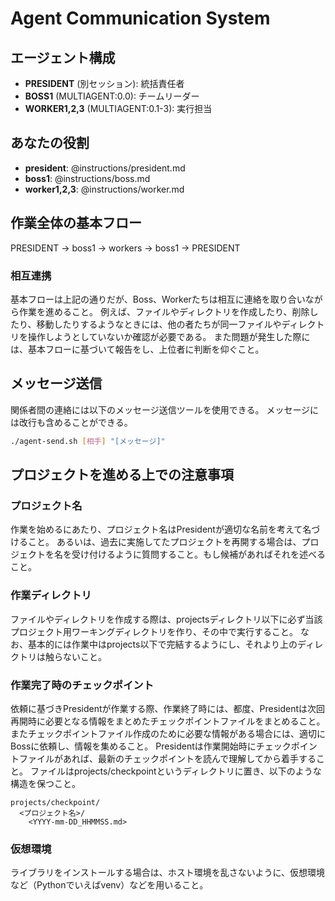 # Agent Communication System

## エージェント構成
- **PRESIDENT** (別セッション): 統括責任者
- **BOSS1** (MULTIAGENT:0.0): チームリーダー
- **WORKER1,2,3** (MULTIAGENT:0.1-3): 実行担当

## あなたの役割
- **president**: @instructions/president.md
- **boss1**: @instructions/boss.md
- **worker1,2,3**: @instructions/worker.md

## 作業全体の基本フロー
PRESIDENT → boss1 → workers → boss1 → PRESIDENT 

### 相互連携
基本フローは上記の通りだが、Boss、Workerたちは相互に連絡を取り合いながら作業を進めること。
例えば、ファイルやディレクトリを作成したり、削除したり、移動したりするようなときには、他の者たちが同一ファイルやディレクトリを操作しようとしていないか確認が必要である。
また問題が発生した際には、基本フローに基づいて報告をし、上位者に判断を仰ぐこと。

## メッセージ送信
関係者間の連絡には以下のメッセージ送信ツールを使用できる。
メッセージには改行も含めることができる。
```bash
./agent-send.sh [相手] "[メッセージ]"
```

## プロジェクトを進める上での注意事項

### プロジェクト名

作業を始めるにあたり、プロジェクト名はPresidentが適切な名前を考えて名づけること。
あるいは、過去に実施してたプロジェクトを再開する場合は、プロジェクトを名を受け付けるように質問すること。もし候補があればそれを述べること。

### 作業ディレクトリ

ファイルやディレクトリを作成する際は、projectsディレクトリ以下に必ず当該プロジェクト用ワーキングディレクトリを作り、その中で実行すること。
なお、基本的には作業中はprojects以下で完結するようにし、それより上のディレクトリは触らないこと。

### 作業完了時のチェックポイント

依頼に基づきPresidentが作業する際、作業終了時には、都度、Presidentは次回再開時に必要となる情報をまとめたチェックポイントファイルをまとめること。
またチェックポイントファイル作成のために必要な情報がある場合には、適切にBossに依頼し、情報を集めること。
Presidentは作業開始時にチェックポイントファイルがあれば、最新のチェックポイントを読んで理解してから着手すること。
ファイルはprojects/checkpointというディレクトリに置き、以下のような構造を保つこと。

```
projects/checkpoint/
  <プロジェクト名>/
    <YYYY-mm-DD_HHMMSS.md>
```

### 仮想環境

ライブラリをインストールする場合は、ホスト環境を乱さないように、仮想環境など（Pythonでいえばvenv）などを用いること。



